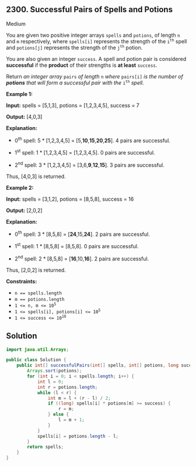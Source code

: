 ## 2300\. Successful Pairs of Spells and Potions

Medium

You are given two positive integer arrays `spells` and `potions`, of length `n` and `m` respectively, where `spells[i]` represents the strength of the <code>i<sup>th</sup></code> spell and `potions[j]` represents the strength of the <code>j<sup>th</sup></code> potion.

You are also given an integer `success`. A spell and potion pair is considered **successful** if the **product** of their strengths is **at least** `success`.

Return _an integer array_ `pairs` _of length_ `n` _where_ `pairs[i]` _is the number of **potions** that will form a successful pair with the_ <code>i<sup>th</sup></code> _spell._

**Example 1:**

**Input:** spells = [5,1,3], potions = [1,2,3,4,5], success = 7

**Output:** [4,0,3]

**Explanation:**

- 0<sup>th</sup> spell: 5 \* [1,2,3,4,5] = [5,**10**,**15**,**20**,**25**]. 4 pairs are successful.

- 1<sup>st</sup> spell: 1 \* [1,2,3,4,5] = [1,2,3,4,5]. 0 pairs are successful.

- 2<sup>nd</sup> spell: 3 \* [1,2,3,4,5] = [3,6,**9**,**12**,**15**]. 3 pairs are successful.

Thus, [4,0,3] is returned. 

**Example 2:**

**Input:** spells = [3,1,2], potions = [8,5,8], success = 16

**Output:** [2,0,2]

**Explanation:**

- 0<sup>th</sup> spell: 3 \* [8,5,8] = [**24**,15,**24**]. 2 pairs are successful.

- 1<sup>st</sup> spell: 1 \* [8,5,8] = [8,5,8]. 0 pairs are successful.

- 2<sup>nd</sup> spell: 2 \* [8,5,8] = [**16**,10,**16**]. 2 pairs are successful.

Thus, [2,0,2] is returned. 

**Constraints:**

*   `n == spells.length`
*   `m == potions.length`
*   <code>1 <= n, m <= 10<sup>5</sup></code>
*   <code>1 <= spells[i], potions[i] <= 10<sup>5</sup></code>
*   <code>1 <= success <= 10<sup>10</sup></code>

## Solution

```java
import java.util.Arrays;

public class Solution {
    public int[] successfulPairs(int[] spells, int[] potions, long success) {
        Arrays.sort(potions);
        for (int i = 0; i < spells.length; i++) {
            int l = 0;
            int r = potions.length;
            while (l < r) {
                int m = l + (r - l) / 2;
                if ((long) spells[i] * potions[m] >= success) {
                    r = m;
                } else {
                    l = m + 1;
                }
            }
            spells[i] = potions.length - l;
        }
        return spells;
    }
}
```